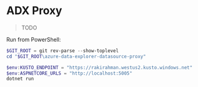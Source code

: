 # ADX Proxy

> TODO

Run from PowerShell:

```powershell
$GIT_ROOT = git rev-parse --show-toplevel
cd "$GIT_ROOT\azure-data-explorer-datasource-proxy"

$env:KUSTO_ENDPOINT = "https://rakirahman.westus2.kusto.windows.net"
$env:ASPNETCORE_URLS = "http://localhost:5005"
dotnet run
```